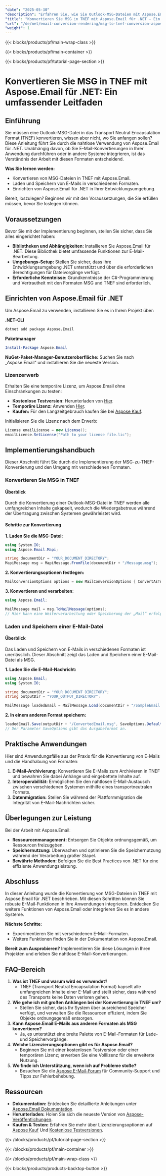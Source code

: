 ```yaml
---
"date": "2025-05-30"
"description": "Erfahren Sie, wie Sie Outlook-MSG-Dateien mit Aspose.Email für .NET effizient in das TNEF-Format konvertieren. Diese Anleitung behandelt Einrichtung, Implementierung und praktische Anwendungen."
"title": "Konvertieren Sie MSG in TNEF mit Aspose.Email für .NET – Ein umfassender Leitfaden"
"url": "/de/net/email-conversion-rendering/msg-to-tnef-conversion-aspose-email-net/"
"weight": 1
---
```


{{< blocks/products/pf/main-wrap-class >}}

{{< blocks/products/pf/main-container >}}

{{< blocks/products/pf/tutorial-page-section >}}
# Konvertieren Sie MSG in TNEF mit Aspose.Email für .NET: Ein umfassender Leitfaden

## Einführung

Sie müssen eine Outlook-MSG-Datei in das Transport Neutral Encapsulation Format (TNEF) konvertieren, wissen aber nicht, wo Sie anfangen sollen? Diese Anleitung führt Sie durch die nahtlose Verwendung von Aspose.Email für .NET. Unabhängig davon, ob Sie E-Mail-Konvertierungen in Ihrer Anwendung durchführen oder in andere Systeme integrieren, ist das Verständnis der Arbeit mit diesen Formaten entscheidend.

**Was Sie lernen werden:**
- Konvertieren von MSG-Dateien in TNEF mit Aspose.Email.
- Laden und Speichern von E-Mails in verschiedenen Formaten.
- Einrichten von Aspose.Email für .NET in Ihrer Entwicklungsumgebung.

Bereit, loszulegen? Beginnen wir mit den Voraussetzungen, die Sie erfüllen müssen, bevor Sie loslegen können.

## Voraussetzungen

Bevor Sie mit der Implementierung beginnen, stellen Sie sicher, dass Sie alles eingerichtet haben:

- **Bibliotheken und Abhängigkeiten:** Installieren Sie Aspose.Email für .NET. Diese Bibliothek bietet umfassende Funktionen zur E-Mail-Bearbeitung.
- **Umgebungs-Setup:** Stellen Sie sicher, dass Ihre Entwicklungsumgebung .NET unterstützt und über die erforderlichen Berechtigungen für Dateivorgänge verfügt.
- **Erforderliche Kenntnisse:** Grundkenntnisse der C#-Programmierung und Vertrautheit mit den Formaten MSG und TNEF sind erforderlich.

## Einrichten von Aspose.Email für .NET

Um Aspose.Email zu verwenden, installieren Sie es in Ihrem Projekt über:

**.NET-CLI**
```bash
dotnet add package Aspose.Email
```

**Paketmanager**
```powershell
Install-Package Aspose.Email
```

**NuGet-Paket-Manager-Benutzeroberfläche:** Suchen Sie nach „Aspose.Email“ und installieren Sie die neueste Version.

### Lizenzerwerb

Erhalten Sie eine temporäre Lizenz, um Aspose.Email ohne Einschränkungen zu testen:
- **Kostenlose Testversion:** Herunterladen von [Hier](https://releases.aspose.com/email/net/).
- **Temporäre Lizenz:** Anwenden [Hier](https://purchase.aspose.com/temporary-license/).
- **Kaufen:** Für den Langzeitgebrauch kaufen Sie bei [Aspose Kauf](https://purchase.aspose.com/buy).

Initialisieren Sie die Lizenz nach dem Erwerb:
```csharp
License emailLicense = new License();
emailLicense.SetLicense("Path to your license file.lic");
```

## Implementierungshandbuch

Dieser Abschnitt führt Sie durch die Implementierung der MSG-zu-TNEF-Konvertierung und den Umgang mit verschiedenen Formaten.

### Konvertieren Sie MSG in TNEF

#### Überblick
Durch die Konvertierung einer Outlook-MSG-Datei in TNEF werden alle umfangreichen Inhalte gekapselt, wodurch die Wiedergabetreue während der Übertragung zwischen Systemen gewährleistet wird.

#### Schritte zur Konvertierung
**1. Laden Sie die MSG-Datei:**
```csharp
using System.IO;
using Aspose.Email.Mapi;

string documentDir = "YOUR_DOCUMENT_DIRECTORY";
MapiMessage msg = MapiMessage.FromFile(documentDir + "/Message.msg");
```

**2. Konvertierungsoptionen festlegen:**
```csharp
MailConversionOptions options = new MailConversionOptions { ConvertAsTnef = true };
```

**3. Konvertieren und verarbeiten:**
```csharp
using Aspose.Email;

MailMessage mail = msg.ToMailMessage(options);
// Hier kann eine Weiterverarbeitung oder Speicherung der „Mail“ erfolgen.
```

### Laden und Speichern einer E-Mail-Datei
#### Überblick
Das Laden und Speichern von E-Mails in verschiedenen Formaten ist unerlässlich. Dieser Abschnitt zeigt das Laden und Speichern einer E-Mail-Datei als MSG.

**1. Laden Sie die E-Mail-Nachricht:**
```csharp
using Aspose.Email;
using System.IO;

string documentDir = "YOUR_DOCUMENT_DIRECTORY";
string outputDir = "YOUR_OUTPUT_DIRECTORY";

MailMessage loadedEmail = MailMessage.Load(documentDir + "/SampleEmail.eml");
```

**2. In einem anderen Format speichern:**
```csharp
loadedEmail.Save(outputDir + "/ConvertedEmail.msg", SaveOptions.DefaultMsgUnicode);
// Der Parameter SaveOptions gibt das Ausgabeformat an.
```

## Praktische Anwendungen
Hier sind Anwendungsfälle aus der Praxis für die Konvertierung von E-Mails und die Handhabung von Formaten:
1. **E-Mail-Archivierung:** Konvertieren Sie E-Mails zum Archivieren in TNEF und bewahren Sie dabei Anhänge und eingebettete Inhalte auf.
2. **Interoperabilität:** Ermöglichen Sie den nahtlosen E-Mail-Austausch zwischen verschiedenen Systemen mithilfe eines transportneutralen Formats.
3. **Datenmigration:** Stellen Sie während der Plattformmigration die Integrität von E-Mail-Nachrichten sicher.

## Überlegungen zur Leistung
Bei der Arbeit mit Aspose.Email:
- **Ressourcenmanagement:** Entsorgen Sie Objekte ordnungsgemäß, um Ressourcen freizugeben.
- **Speichernutzung:** Überwachen und optimieren Sie die Speichernutzung während der Verarbeitung großer Stapel.
- **Bewährte Methoden:** Befolgen Sie die Best Practices von .NET für eine effiziente Anwendungsleistung.

## Abschluss
In dieser Anleitung wurde die Konvertierung von MSG-Dateien in TNEF mit Aspose.Email für .NET beschrieben. Mit diesen Schritten können Sie robuste E-Mail-Funktionen in Ihre Anwendungen integrieren. Entdecken Sie weitere Funktionen von Aspose.Email oder integrieren Sie es in andere Systeme.

**Nächste Schritte:**
- Experimentieren Sie mit verschiedenen E-Mail-Formaten.
- Weitere Funktionen finden Sie in der Dokumentation von Aspose.Email.

**Bereit zum Ausprobieren?** Implementieren Sie diese Lösungen in Ihren Projekten und erleben Sie nahtlose E-Mail-Konvertierungen.

## FAQ-Bereich
1. **Was ist TNEF und warum wird es verwendet?**
   - TNEF (Transport Neutral Encapsulation Format) kapselt alle umfangreichen Inhalte einer E-Mail und stellt sicher, dass während des Transports keine Daten verloren gehen.
2. **Wie gehe ich mit großen Anhängen bei der Konvertierung in TNEF um?**
   - Stellen Sie sicher, dass Ihr System über ausreichend Speicher verfügt, und verwalten Sie die Ressourcen effizient, indem Sie Objekte ordnungsgemäß entsorgen.
3. **Kann Aspose.Email E-Mails aus anderen Formaten als MSG konvertieren?**
   - Ja, es unterstützt eine breite Palette von E-Mail-Formaten für Lade- und Speichervorgänge.
4. **Welche Lizenzierungsoptionen gibt es für Aspose.Email?**
   - Beginnen Sie mit einer kostenlosen Testversion oder einer temporären Lizenz; erwerben Sie eine Volllizenz für die erweiterte Nutzung.
5. **Wo finde ich Unterstützung, wenn ich auf Probleme stoße?**
   - Besuchen Sie die [Aspose E-Mail-Forum](https://forum.aspose.com/c/email/10) für Community-Support und Tipps zur Fehlerbehebung.

## Ressourcen
- **Dokumentation:** Entdecken Sie detaillierte Anleitungen unter [Aspose.Email Dokumentation](https://reference.aspose.com/email/net/).
- **Herunterladen:** Holen Sie sich die neueste Version von [Aspose-Veröffentlichungen](https://releases.aspose.com/email/net/).
- **Kaufen & Testen:** Erfahren Sie mehr über Lizenzierungsoptionen auf [Aspose Kauf](https://purchase.aspose.com/buy) Und [Kostenlose Testversionen](https://releases.aspose.com/email/net/).

{{< /blocks/products/pf/tutorial-page-section >}}

{{< /blocks/products/pf/main-container >}}

{{< /blocks/products/pf/main-wrap-class >}}

{{< blocks/products/products-backtop-button >}}